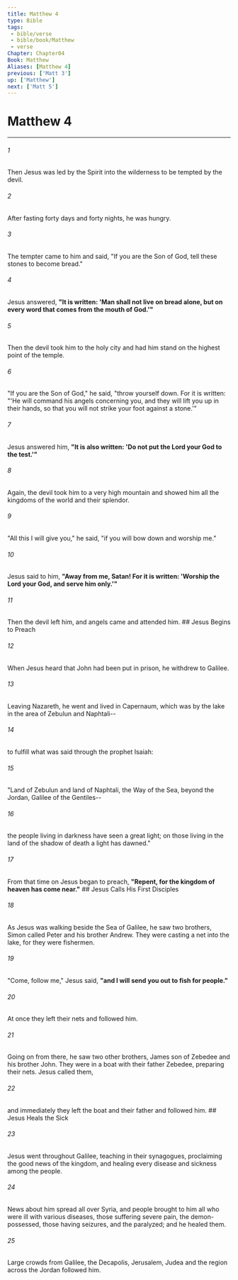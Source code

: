 ```yaml
---
title: Matthew 4
type: Bible
tags:
 - bible/verse
 - bible/book/Matthew
 - verse
Chapter: Chapter04
Book: Matthew
Aliases: [Matthew 4]
previous: ['Matt 3']
up: ['Matthew']
next: ['Matt 5']
---
```

# Matthew 4

***


###### 1 
Then Jesus was led by the Spirit into the wilderness to be tempted by the devil. 

###### 2 
After fasting forty days and forty nights, he was hungry. 

###### 3 
The tempter came to him and said, "If you are the Son of God, tell these stones to become bread." 

###### 4 
Jesus answered, **"It is written: 'Man shall not live on bread alone, but on every word that comes from the mouth of God.'"** 

###### 5 
Then the devil took him to the holy city and had him stand on the highest point of the temple. 

###### 6 
"If you are the Son of God," he said, "throw yourself down. For it is written: "'He will command his angels concerning you, and they will lift you up in their hands, so that you will not strike your foot against a stone.'" 

###### 7 
Jesus answered him, **"It is also written: 'Do not put the Lord your God to the test.'"** 

###### 8 
Again, the devil took him to a very high mountain and showed him all the kingdoms of the world and their splendor. 

###### 9 
"All this I will give you," he said, "if you will bow down and worship me." 

###### 10 
Jesus said to him, **"Away from me, Satan! For it is written: 'Worship the Lord your God, and serve him only.'"** 

###### 11 
Then the devil left him, and angels came and attended him. ## Jesus Begins to Preach 

###### 12 
When Jesus heard that John had been put in prison, he withdrew to Galilee. 

###### 13 
Leaving Nazareth, he went and lived in Capernaum, which was by the lake in the area of Zebulun and Naphtali-- 

###### 14 
to fulfill what was said through the prophet Isaiah: 

###### 15 
"Land of Zebulun and land of Naphtali, the Way of the Sea, beyond the Jordan, Galilee of the Gentiles-- 

###### 16 
the people living in darkness have seen a great light; on those living in the land of the shadow of death a light has dawned." 

###### 17 
From that time on Jesus began to preach, **"Repent, for the kingdom of heaven has come near."** ## Jesus Calls His First Disciples 

###### 18 
As Jesus was walking beside the Sea of Galilee, he saw two brothers, Simon called Peter and his brother Andrew. They were casting a net into the lake, for they were fishermen. 

###### 19 
"Come, follow me," Jesus said, **"and I will send you out to fish for people."** 

###### 20 
At once they left their nets and followed him. 

###### 21 
Going on from there, he saw two other brothers, James son of Zebedee and his brother John. They were in a boat with their father Zebedee, preparing their nets. Jesus called them, 

###### 22 
and immediately they left the boat and their father and followed him. ## Jesus Heals the Sick 

###### 23 
Jesus went throughout Galilee, teaching in their synagogues, proclaiming the good news of the kingdom, and healing every disease and sickness among the people. 

###### 24 
News about him spread all over Syria, and people brought to him all who were ill with various diseases, those suffering severe pain, the demon-possessed, those having seizures, and the paralyzed; and he healed them. 

###### 25 
Large crowds from Galilee, the Decapolis, Jerusalem, Judea and the region across the Jordan followed him. 
